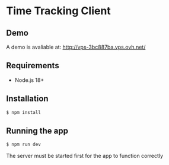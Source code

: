 # Time Tracking Client

## Demo

A demo is avaliable at: http://vps-3bc887ba.vps.ovh.net/

## Requirements

- Node.js 18+

## Installation

```bash
$ npm install
```

## Running the app

```bash
$ npm run dev
```

The server must be started first for the app to function correctly
